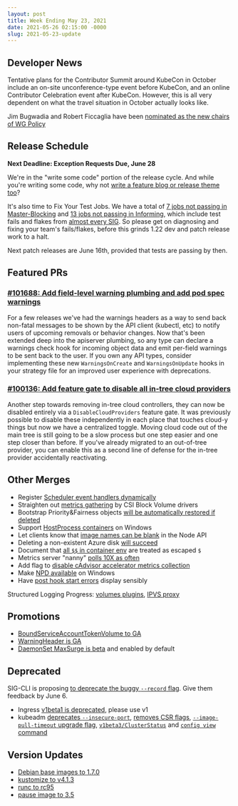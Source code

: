 ```yaml
---
layout: post
title: Week Ending May 23, 2021
date: 2021-05-26 02:15:00 -0000
slug: 2021-05-23-update
---
```


## Developer News

Tentative plans for the Contributor Summit around KubeCon in October include an on-site unconference-type event before KubeCon, and an online Contributor Celebration event after KubeCon. However, this is all very dependent on what the travel situation in October actually looks like.

Jim Bugwadia and Robert Ficcaglia have been [nominated as the new chairs of WG Policy](https://groups.google.com/g/kubernetes-dev/c/rsYcJQfGHV4)

## Release Schedule

**Next Deadline: Exception Requests Due, June 28**

We're in the "write some code" portion of the release cycle.  And while you're writing some code, why not [write a feature blog or release theme too](https://groups.google.com/g/kubernetes-dev/c/g8pm9bg1-Lo)?

It's also time to Fix Your Test Jobs.  We have a total of [7 jobs not passing in Master-Blocking](https://testgrid.k8s.io/sig-release-master-blocking) and [13 jobs not passing in Informing](https://testgrid.k8s.io/sig-release-master-informing), which include test fails and flakes from [almost every SIG](https://groups.google.com/g/kubernetes-dev/c/lpAsAFaBkj4).  So please get on diagnosing and fixing your team's fails/flakes, before this grinds 1.22 dev and patch release work to a halt.

Next patch releases are June 16th, provided that tests are passing by then.

## Featured PRs

### [#101688: Add field-level warning plumbing and add pod spec warnings](https://github.com/kubernetes/kubernetes/pull/101688)

For a few releases we've had the warnings headers as a way to send back non-fatal messages to be shown by the API client (kubectl, etc) to notify users of upcoming removals or behavior changes. Now that's been extended deep into the apiserver plumbing, so any type can declare a warnings check hook for incoming object data and emit per-field warnings to be sent back to the user. If you own any API types, consider implementing these new `WarningsOnCreate` and `WarningsOnUpdate` hooks in your strategy file for an improved user experience with deprecations.

### [#100136: Add feature gate to disable all in-tree cloud providers](https://github.com/kubernetes/kubernetes/pull/100136)

Another step towards removing in-tree cloud controllers, they can now be disabled entirely via a `DisableCloudProviders` feature gate. It was previously possible to disable these independently in each place that touches cloud-y things but now we have a centralized toggle. Moving cloud code out of the main tree is still going to be a slow process but one step easier and one step closer than before. If you've already migrated to an out-of-tree provider, you can enable this as a second line of defense for the in-tree provider accidentally reactivating.

## Other Merges

* Register [Scheduler event handlers dynamically](https://github.com/kubernetes/kubernetes/pull/101394)
* Straighten out [metrics gathering](https://github.com/kubernetes/kubernetes/pull/101587) by CSI Block Volume drivers
* Bootstrap Priority&Fairness objects [will be automatically restored if deleted](https://github.com/kubernetes/kubernetes/pull/102067)
* Support [HostProcess containers](https://github.com/kubernetes/kubernetes/pull/99576) on Windows
* Let clients know that [image names can be blank](https://github.com/kubernetes/kubernetes/pull/102159) in the Node API
* Deleting a non-existent Azure disk [will succeed](https://github.com/kubernetes/kubernetes/pull/102083)
* Document that [all `$$` in container env](https://github.com/kubernetes/kubernetes/pull/101916) are treated as escaped `$`
* Metrics server "nanny" [polls 10X as often](https://github.com/kubernetes/kubernetes/pull/101869)
* Add flag to [disable cAdvisor accelerator metrics collection](https://github.com/kubernetes/kubernetes/pull/101712)
* Make [NPD available](https://github.com/kubernetes/kubernetes/pull/101539) on Windows
* Have [post hook start errors](https://github.com/kubernetes/kubernetes/pull/100608) display sensibly

Structured Logging Progress: [volumes plugins](https://github.com/kubernetes/kubernetes/pull/101510), [IPVS proxy](https://github.com/kubernetes/kubernetes/pull/97796)

## Promotions

* [BoundServiceAccountTokenVolume to GA](https://github.com/kubernetes/kubernetes/pull/101992)
* [WarningHeader is GA](https://github.com/kubernetes/kubernetes/pull/100754)
* [DaemonSet MaxSurge is beta](https://github.com/kubernetes/kubernetes/pull/101742) and enabled by default

## Deprecated

SIG-CLI is proposing [to deprecate the buggy `--record` flag](https://groups.google.com/g/kubernetes-dev/c/g8pm9bg1-Lo).  Give them feedback by June 6.

* Ingress [v1beta1 is deprecated](https://github.com/kubernetes/kubernetes/pull/102030), please use v1
* kubeadm [deprecates `--insecure-port`](https://github.com/kubernetes/kubernetes/pull/102121), [removes CSR flags](https://github.com/kubernetes/kubernetes/pull/102121), [`--image-pull-timeout` upgrade flag](https://github.com/kubernetes/kubernetes/pull/102093), [`v1beta3/ClusterStatus`](https://github.com/kubernetes/kubernetes/pull/101915) and [`config view` command](https://github.com/kubernetes/kubernetes/pull/102071)

## Version Updates

* [Debian base images to 1.7.0](https://github.com/kubernetes/kubernetes/pull/102302)
* [kustomize to v4.1.3](https://github.com/kubernetes/kubernetes/pull/102193)
* [runc to rc95](https://github.com/kubernetes/kubernetes/pull/102147)
* [pause image to 3.5](https://github.com/kubernetes/kubernetes/pull/100292)
